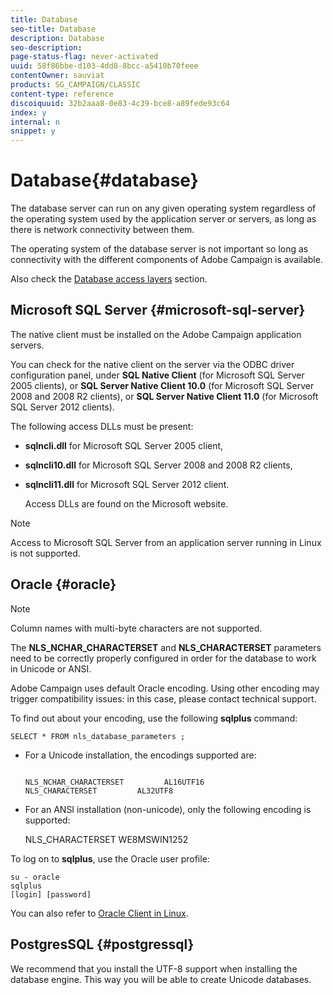 ```yaml
---
title: Database
seo-title: Database
description: Database
seo-description: 
page-status-flag: never-activated
uuid: 58f86bbe-d103-4dd8-8bcc-a5410b70feee
contentOwner: sauviat
products: SG_CAMPAIGN/CLASSIC
content-type: reference
discoiquuid: 32b2aaa8-0e83-4c39-bce8-a89fede93c64
index: y
internal: n
snippet: y
---
```


# Database{#database}

The database server can run on any given operating system regardless of the operating system used by the application server or servers, as long as there is network connectivity between them.

The operating system of the database server is not important so long as connectivity with the different components of Adobe Campaign is available.

Also check the [Database access layers](../../installation/using/database.md#database-access-layers) section.

## Microsoft SQL Server {#microsoft-sql-server}

The native client must be installed on the Adobe Campaign application servers.

You can check for the native client on the server via the ODBC driver configuration panel, under **SQL Native Client** (for Microsoft SQL Server 2005 clients), or **SQL Server Native Client 10.0** (for Microsoft SQL Server 2008 and 2008 R2 clients), or **SQL Server Native Client 11.0** (for Microsoft SQL Server 2012 clients).

The following access DLLs must be present:

* **sqlncli.dll** for Microsoft SQL Server 2005 client,
* **sqlncli10.dll** for Microsoft SQL Server 2008 and 2008 R2 clients,
* **sqlncli11.dll** for Microsoft SQL Server 2012 client.

  Access DLLs are found on the Microsoft website.

>[!NOTE]
>
>Access to Microsoft SQL Server from an application server running in Linux is not supported.

## Oracle {#oracle}

>[!NOTE]
>
>Column names with multi-byte characters are not supported.

The **NLS_NCHAR_CHARACTERSET** and **NLS_CHARACTERSET** parameters need to be correctly properly configured in order for the database to work in Unicode or ANSI.

Adobe Campaign uses default Oracle encoding. Using other encoding may trigger compatibility issues: in this case, please contact technical support.

To find out about your encoding, use the following **sqlplus** command:

```
SELECT * FROM nls_database_parameters ;
```

* For a Unicode installation, the encodings supported are:

  ```
  
  NLS_NCHAR_CHARACTERSET         AL16UTF16
  NLS_CHARACTERSET         AL32UTF8
  
  ```

* For an ANSI installation (non-unicode), only the following encoding is supported:

  NLS_CHARACTERSET WE8MSWIN1252

To log on to **sqlplus**, use the Oracle user profile:

```
su - oracle 
sqlplus 
[login] [password]
```

You can also refer to [Oracle Client in Linux](../../installation/using/database.md#oracle-client-in-linux).

## PostgresSQL {#postgressql}

We recommend that you install the UTF-8 support when installing the database engine. This way you will be able to create Unicode databases.
